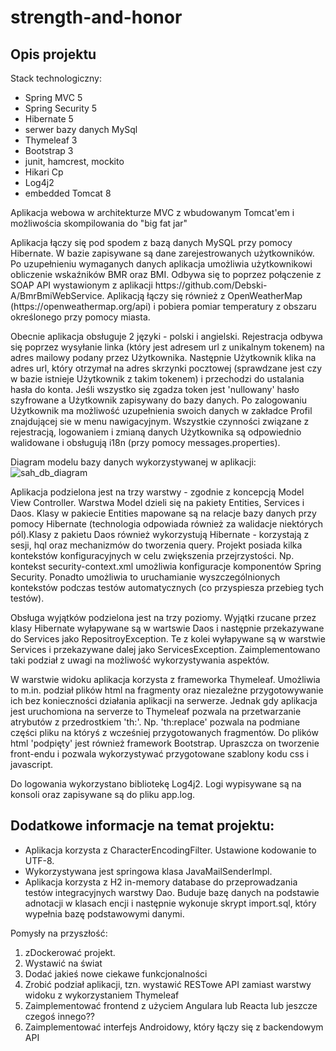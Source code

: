 # strength-and-honor

<h2>Opis projektu</h2>

Stack technologiczny:
<ul>
  <li>Spring MVC 5</li>
  <li>Spring Security 5</li>
  <li>Hibernate 5</li>
  <li>serwer bazy danych MySql</li>
  <li>Thymeleaf 3</li>
  <li>Bootstrap 3</li>
  <li>junit, hamcrest, mockito</li>
  <li>Hikari Cp</li>
  <li>Log4j2</li>
  <li>embedded Tomcat 8</li>
</ul>
<p>Aplikacja webowa w architekturze MVC z wbudowanym Tomcat'em i możliwościa skompilowania do "big fat jar"</p>
Aplikacja łączy się pod spodem z bazą danych MySQL przy pomocy Hibernate. W bazie zapisywane są dane zarejestrowanych użytkowników. Po uzupełnieniu wymaganych danych aplikacja umożliwia użytkownikowi obliczenie wskaźników BMR oraz BMI. Odbywa się to poprzez połączenie z  SOAP API wystawionym z aplikacji https://github.com/Debski-A/BmrBmiWebService. Aplikacją łączy się również z OpenWeatherMap (https://openweathermap.org/api) i pobiera pomiar temperatury z obszaru określonego przy pomocy miasta.

Obecnie aplikacja obsługuje 2 języki - polski i angielski. Rejestracja odbywa się poprzez wysyłanie linka (który jest adresem url z unikalnym tokenem) na adres mailowy podany przez Użytkownika. Następnie Użytkownik klika na adres url, który otrzymał na adres skrzynki pocztowej (sprawdzane jest czy w bazie istnieje Użytkownik z takim tokenem) i przechodzi do ustalania hasła do konta. Jeśli wszystko się zgadza token jest 'nullowany' hasło szyfrowane a Użytkownik zapisywany do bazy danych. Po zalogowaniu Użytkownik ma możliwość uzupełnienia swoich danych w zakładce Profil znajdującej sie w menu nawigacyjnym. Wszystkie czynności związane z rejestracją, logowaniem i zmianą danych Użytkownika są odpowiednio walidowane i obsługują i18n (przy pomocy messages.properties).

Diagram modelu bazy danych wykorzystywanej w aplikacji: 
![sah_db_diagram](https://user-images.githubusercontent.com/20265160/34764530-1c8bb542-f5ef-11e7-9dea-78ca59d6d1b3.png)

Aplikacja podzielona jest na trzy warstwy - zgodnie z koncepcją Model View Controller. Warstwa Model dzieli się na pakiety Entities, Services i Daos. Klasy w pakiecie Entities mapowane są na relacje bazy danych przy pomocy Hibernate (technologia odpowiada również za walidacje niektórych pól).Klasy z pakietu Daos również wykorzystują Hibernate - korzystają z sesji, hql oraz mechanizmów do tworzenia query. Projekt posiada kilka kontekstów konfiguracyjnych w celu zwiększenia przejrzystości. Np. kontekst security-context.xml umożliwia konfiguracje komponentów Spring Security. Ponadto umożliwia to uruchamianie wyszczególnionych kontekstów podczas testów automatycznych (co przyspiesza przebieg tych testów).

Obsługa wyjątków podzielona jest na trzy poziomy. Wyjątki rzucane przez klasy Hibernate wyłapywane są w wartswie Daos i następnie przekazywane do Services jako RepositroyException. Te z kolei wyłapywane są w warstwie Services i przekazywane dalej jako ServicesException. Zaimplementowano taki podział z uwagi na możliwość wykorzystywania aspektów.

W warstwie widoku aplikacja korzysta z frameworka Thymeleaf. Umożliwia to m.in. podział plików html na fragmenty oraz niezależne przygotowywanie ich bez konieczności działania aplikacji na serwerze. Jednak gdy aplikacja jest uruchomiona na serverze to Thymeleaf pozwala na przetwarzanie atrybutów z przedrostkiem 'th:'. Np. 'th:replace' pozwala na podmiane części pliku na któryś z wcześniej przygotowanych fragmentów. Do plików html 'podpięty' jest również framework Bootstrap. Upraszcza on tworzenie front-endu i pozwala wykorzystywać przygotowane szablony kodu css i javascript.

Do logowania wykorzystano bibliotekę Log4j2. Logi wypisywane są na konsoli oraz zapisywane są do pliku app.log.

<h2>Dodatkowe informacje na temat projektu: </h2>
<ul>
  <li>Aplikacja korzysta z CharacterEncodingFilter. Ustawione kodowanie to UTF-8.</li>
  <li>Wykorzystywana jest springowa klasa JavaMailSenderImpl.</li>
  <li>Aplikacja korzysta z H2 in-memory database do przeprowadzania testów integracyjnych warstwy Dao. Buduje bazę danych na podstawie adnotacji w klasach encji i następnie wykonuje skrypt import.sql, który wypełnia bazę podstawowymi danymi.</li>
</ul>

Pomysły na przyszłość:
1. zDockerować projekt.
2. Wystawić na świat
3. Dodać jakieś nowe ciekawe funkcjonalności
4. Zrobić podział aplikacji, tzn. wystawić RESTowe API zamiast warstwy widoku z wykorzystaniem Thymeleaf
5. Zaimplementować frontend z użyciem Angulara lub Reacta lub jeszcze czegoś innego??
6. Zaimplementować interfejs Androidowy, który łączy się z backendowym API
